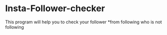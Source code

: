 # Insta-Follower-checker
This program will help you to check your follower
*from following who is not following

